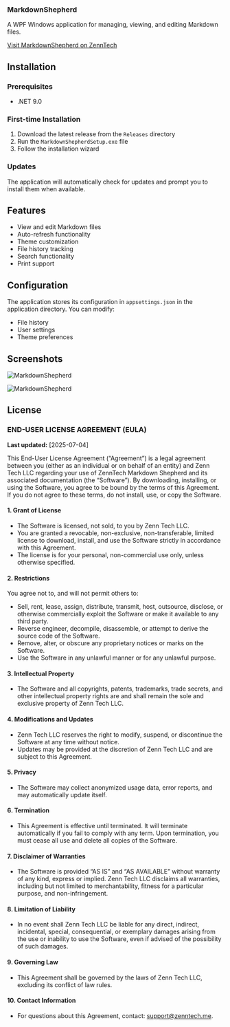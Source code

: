 ### MarkdownShepherd

A WPF Windows application for managing, viewing, and editing Markdown files.

[Visit MarkdownShepherd on ZennTech](https://www.zenntech.me/Software/MarkdownShepherd)

## Installation

### Prerequisites
- .NET 9.0

### First-time Installation
1. Download the latest release from the `Releases` directory
2. Run the `MarkdownShepherdSetup.exe` file
3. Follow the installation wizard

### Updates
The application will automatically check for updates and prompt you to install them when available.

## Features
- View and edit Markdown files
- Auto-refresh functionality
- Theme customization
- File history tracking
- Search functionality
- Print support

## Configuration
The application stores its configuration in `appsettings.json` in the application directory. You can modify:
- File history
- User settings
- Theme preferences

## Screenshots

![MarkdownShepherd](https://www.zenntech.me/img/MarkdownShepherd.png)

![MarkdownShepherd](https://www.zenntech.me/img/MarkdownShepherd.Editor.png)

## License
### END-USER LICENSE AGREEMENT (EULA)

**Last updated:** [2025-07-04]

This End-User License Agreement (“Agreement”) is a legal agreement between you (either as an individual or on behalf of an entity) and Zenn Tech LLC regarding your use of ZennTech Markdown Shepherd and its associated documentation (the “Software”). By downloading, installing, or using the Software, you agree to be bound by the terms of this Agreement. If you do not agree to these terms, do not install, use, or copy the Software.

#### 1. **Grant of License**

- The Software is licensed, not sold, to you by Zenn Tech LLC.
- You are granted a revocable, non-exclusive, non-transferable, limited license to download, install, and use the Software strictly in accordance with this Agreement.
- The license is for your personal, non-commercial use only, unless otherwise specified.


#### 2. **Restrictions**

You agree not to, and will not permit others to:

- Sell, rent, lease, assign, distribute, transmit, host, outsource, disclose, or otherwise commercially exploit the Software or make it available to any third party.
- Reverse engineer, decompile, disassemble, or attempt to derive the source code of the Software.
- Remove, alter, or obscure any proprietary notices or marks on the Software.
- Use the Software in any unlawful manner or for any unlawful purpose.


#### 3. **Intellectual Property**

- The Software and all copyrights, patents, trademarks, trade secrets, and other intellectual property rights are and shall remain the sole and exclusive property of Zenn Tech LLC.


#### 4. **Modifications and Updates**

- Zenn Tech LLC reserves the right to modify, suspend, or discontinue the Software at any time without notice.
- Updates may be provided at the discretion of Zenn Tech LLC and are subject to this Agreement.


#### 5. **Privacy**

- The Software may collect anonymized usage data, error reports, and may automatically update itself.


#### 6. **Termination**

- This Agreement is effective until terminated. It will terminate automatically if you fail to comply with any term. Upon termination, you must cease all use and delete all copies of the Software.


#### 7. **Disclaimer of Warranties**

- The Software is provided “AS IS” and “AS AVAILABLE” without warranty of any kind, express or implied. Zenn Tech LLC disclaims all warranties, including but not limited to merchantability, fitness for a particular purpose, and non-infringement.


#### 8. **Limitation of Liability**

- In no event shall Zenn Tech LLC be liable for any direct, indirect, incidental, special, consequential, or exemplary damages arising from the use or inability to use the Software, even if advised of the possibility of such damages.


#### 9. **Governing Law**

- This Agreement shall be governed by the laws of Zenn Tech LLC, excluding its conflict of law rules.


#### 10. **Contact Information**

- For questions about this Agreement, contact: support@zenntech.me.
